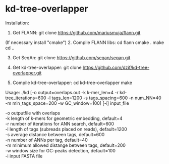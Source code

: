 # kd-tree-overlapper

Installation:

1. Get FLANN:
git clone https://github.com/mariusmuja/flann.git

(If necessary install "cmake")
2. Compile FLANN libs:
cd flann
cmake .
make
cd ..

3. Get SeqAn:
git clone https://github.com/seqan/seqan.git

4. Get kd-tree-overlapper:
git clone https://github.com/dzif/kd-tree-overlapper.git

4. Compile kd-tree-overlapper:
cd kd-tree-overlapper
make

Usage: 
./kd [-o output=overlaps.out -k k-mer_len=4 -r kd-tree_iterations=600 
-l tags_len=1200 -s tags_spacing=600 -n num_NN=40 -m min_tags_space=200 
-w GC_window=100] [-i] input_file  

-o outputfile with overlaps  <br  />
-k length of k-mers for geometric embedding, default=4  
-r number of iterations for ANN search, default=600  
-l length of tags (subreads placed on reads), default=1200  
-s average distance between tags, default=600  
-n number of ANNs per tag, default=40  
-m minimum allowed distange between tags, default=200  
-w window size for GC-peaks detection, default=100  
-i input FASTA file  
